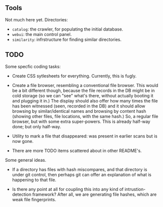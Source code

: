 Tools
-----
Not much here yet. Directories:

* `catalog`: the crawler, for populating the initial database.
* `webui`: the main control panel.
* `similarity`: infrstructure for finding similar directories.

TODO
----
Some specfic coding tasks:
* Create CSS sytlesheets for everything. Currently, this is fugly.

* Create a file browser, resembling a conventional file browser. This
  would be a bit different though, because the file records in the
  DB might be in cold storage (so we can "see" what's there, without
  actually booting it and plugging it in.) The display should also
  offer how many times the file has been witnessed (seen, recorded in
  the DB) and it should allow browsing by similar/identical names
  and browsing by content hash (showing other files, file locations,
  with the same hash.)  So, a regular file browser, but with some
  extra super-powers.  This is already half-way done; but only half-way.

* Utility to mark a file that disappeared: was present in earlier scans
  but is now gone.

* There are more TODO items scattered about in other README's.

Some general ideas.
* If a directory has files with hash miscompares, and that directory
  is under git control, then perhaps git can offer an explanation of
  what is happening to that file.

* Is there any point at all for coupling this into any kind of
  intrustion-detection framework? After all, we are generating file
  hashes, which are weak file fingerprints.
